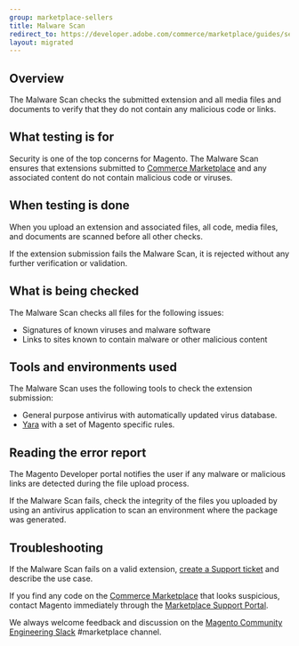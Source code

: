 ```yaml
---
group: marketplace-sellers
title: Malware Scan
redirect_to: https://developer.adobe.com/commerce/marketplace/guides/sellers/malware-scan/
layout: migrated
---
```


## Overview

The Malware Scan checks the submitted extension and all media files and documents to verify that they do not contain any malicious code or links.

## What testing is for

Security is one of the top concerns for Magento. The Malware Scan ensures that extensions submitted to [Commerce Marketplace](https://marketplace.magento.com/) and any associated content do not contain malicious code or viruses.

## When testing is done

When you upload an extension and associated files, all code, media files, and documents are scanned before all other checks.

If the extension submission fails the Malware Scan, it is rejected without any further verification or validation.

## What is being checked

The Malware Scan checks all files for the following issues:

-  Signatures of known viruses and malware software
-  Links to sites known to contain malware or other malicious content

## Tools and environments used

The Malware Scan uses the following tools to check the extension submission:

-  General purpose antivirus with automatically updated virus database.
-  [Yara](https://github.com/virustotal/yara) with a set of Magento specific rules.

## Reading the error report

The Magento Developer portal notifies the user if any malware or malicious links are detected during the file upload process.

If the Malware Scan fails, check the integrity of the files you uploaded by using an antivirus application to scan an environment where the package was generated.

## Troubleshooting

If the Malware Scan fails on a valid extension, [create a Support ticket](https://marketplacesupport.magento.com/hc/en-us) and describe the use case.

If you find any code on the [Commerce Marketplace](https://marketplace.magento.com/) that looks suspicious, contact Magento immediately through the [Marketplace Support Portal](https://marketplacesupport.magento.com/hc/en-us).

We always welcome feedback and discussion on the [Magento Community Engineering Slack](https://magentocommeng.slack.com/archives/C7SL5CGDN) #marketplace channel.
